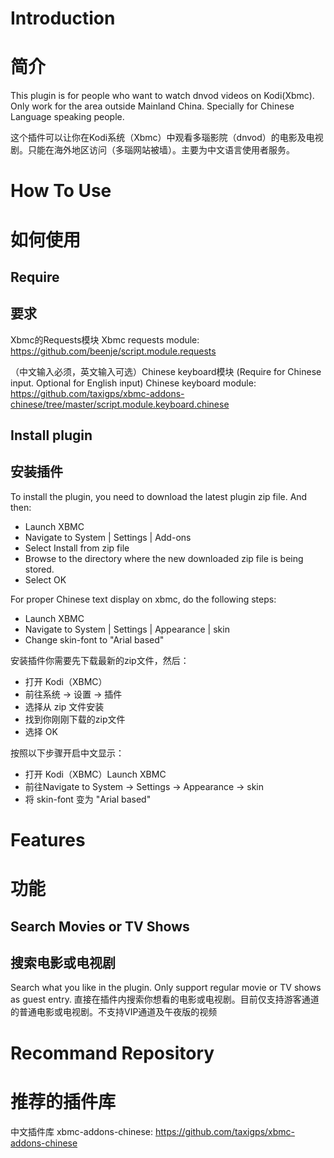 # Introduction
# 简介

This plugin is for people who want to watch dnvod videos on Kodi(Xbmc). Only work for the area outside Mainland China. Specially for Chinese Language speaking people.

这个插件可以让你在Kodi系统（Xbmc）中观看多瑙影院（dnvod）的电影及电视剧。只能在海外地区访问（多瑙网站被墙）。主要为中文语言使用者服务。

# How To Use
# 如何使用

## Require
## 要求

Xbmc的Requests模块
Xbmc requests module: https://github.com/beenje/script.module.requests

（中文输入必须，英文输入可选）Chinese keyboard模块
(Require for Chinese input. Optional for English input) Chinese keyboard module: https://github.com/taxigps/xbmc-addons-chinese/tree/master/script.module.keyboard.chinese

## Install plugin
## 安装插件

To install the plugin, you need to download the latest plugin zip file. And then:
* Launch XBMC
* Navigate to System | Settings | Add-ons
* Select Install from zip file
* Browse to the directory where the new downloaded zip file is being stored.
* Select OK

For proper Chinese text display on xbmc, do the following steps:
* Launch XBMC
* Navigate to System | Settings | Appearance | skin
* Change skin-font to "Arial based"

安装插件你需要先下载最新的zip文件，然后：
* 打开 Kodi（XBMC）
* 前往系统 → 设置 → 插件
* 选择从 zip 文件安装
* 找到你刚刚下载的zip文件
* 选择 OK

按照以下步骤开启中文显示：
* 打开 Kodi（XBMC）Launch XBMC
* 前往Navigate to System → Settings → Appearance → skin
* 将 skin-font 变为 "Arial based"

# Features
# 功能

## Search Movies or TV Shows
## 搜索电影或电视剧

Search what you like in the plugin. Only support regular movie or TV shows as guest entry.
直接在插件内搜索你想看的电影或电视剧。目前仅支持游客通道的普通电影或电视剧。不支持VIP通道及午夜版的视频

# Recommand Repository
# 推荐的插件库
中文插件库 xbmc-addons-chinese: https://github.com/taxigps/xbmc-addons-chinese
